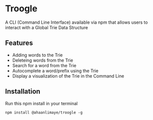 # Troogle
A CLI (Command Line Interface) available via npm that allows users to interact with a Global Trie Data Structure

## Features
- Adding words to the Trie
- Deleteing words from the Trie
- Search for a word from the Trie
- Autocomplete a word/prefix using the Trie
- Display a visualization of the Trie in the Command Line


## Installation
Run this npm install in your terminal
```
npm install @ahaanlimaye/troogle -g
```
